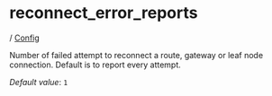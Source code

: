 # reconnect_error_reports

/ [Config](../README.md) 

Number of failed attempt to reconnect a route, gateway or
leaf node connection. Default is to report every attempt.

*Default value*: `1`
